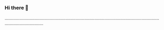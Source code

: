 ### Hi there 👋

...........................................................................................................................................................